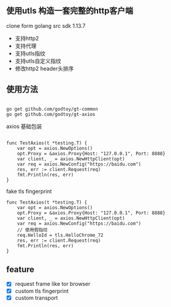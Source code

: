## 使用utls 构造一套完整的http客户端
clone form golang src sdk 1.13.7

-   支持http2
-   支持代理
-   支持utls指纹
-   支持utls自定义指纹
-   修改http2 header头排序

## 使用方法


```shell script

go get github.com/godtoy/gt-common
go get github.com/godtoy/gt-axios

```

axios 基础包装

```golang

func TestAxios(t *testing.T) {
	var opt = axios.NewOptions()
	opt.Proxy = &axios.Proxy{Host: "127.0.0.1", Port: 8888}
	var client, _ = axios.NewHttpClient(opt)
	var req = axios.NewConfig("https://baidu.com")
	res, err := client.Request(req)
	fmt.Println(res, err)
}
```

fake tls fingerprint
```golang
func TestAxios(t *testing.T) {
	var opt = axios.NewOptions()
	opt.Proxy = &axios.Proxy{Host: "127.0.0.1", Port: 8888}
	var client, _ = axios.NewHttpClient(opt)
	var req = axios.NewConfig("https://baidu.com")
    // 使用假指纹
	req.HelloId = tls.HelloChrome_72
	res, err := client.Request(req)
	fmt.Println(res, err)
} 
```


## feature
-   [x] request frame like tor browser
-   [x] custom tls fingerprint
-   [x] custom transport

